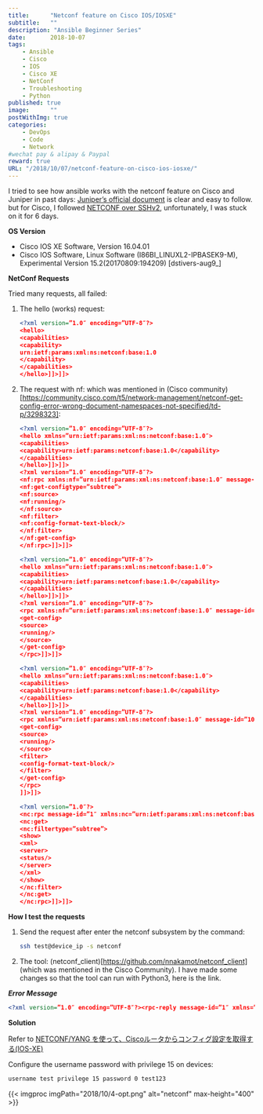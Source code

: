 ```yaml
---
title:      "Netconf feature on Cisco IOS/IOSXE"
subtitle:   ""
description: "Ansible Beginner Series"
date:       2018-10-07
tags:
    - Ansible
    - Cisco
    - IOS
    - Cisco XE
    - NetConf
    - Troubleshooting
    - Python
published: true
image:      ""
postWithImg: true
categories:
    - DevOps
    - Code
    - Network
#wechat pay & alipay & Paypal
reward: true
URL: "/2018/10/07/netconf-feature-on-cisco-ios-iosxe/"
---
```

I tried to see how ansible works with the netconf feature on Cisco and Juniper in past days: [Juniper’s official document](https://www.juniper.net/documentation/en_US/junos/topics/topic-map/netconf-ssh-connection.html) is clear and easy to follow. but for Cisco, I followed [NETCONF over SSHv2](https://www.cisco.com/c/en/us/td/docs/ios-xml/ios/cns/configuration/xe-3s/cns-xe-3s-book/netconf-sshv2.pdf), unfortunately, I was stuck on it for 6 days.

**OS Version**

- Cisco IOS XE Software, Version 16.04.01
- Cisco IOS Software, Linux Software (I86BI_LINUXL2-IPBASEK9-M), Experimental Version 15.2(20170809:194209) [dstivers-aug9_]

**NetConf Requests**

Tried many requests, all failed:

1. The hello (works) request:

    ~~~xml
    <?xml version=”1.0″ encoding=”UTF-8″?>
    <hello>
    <capabilities>
    <capability>
    urn:ietf:params:xml:ns:netconf:base:1.0
    </capability>
    </capabilities>
    </hello>]]>]]>
    ~~~

2. The request with nf: which was mentioned in (Cisco community)[https://community.cisco.com/t5/network-management/netconf-get-config-error-wrong-document-namespaces-not-specified/td-p/3298323]:

    ~~~xml
    <?xml version=”1.0″ encoding=”UTF-8″?>
    <hello xmlns=”urn:ietf:params:xml:ns:netconf:base:1.0″>
    <capabilities>
    <capability>urn:ietf:params:netconf:base:1.0</capability>
    </capabilities>
    </hello>]]>]]>
    <?xml version=”1.0″ encoding=”UTF-8″?>
    <nf:rpc xmlns:nf=”urn:ietf:params:xml:ns:netconf:base:1.0″ message-id=”1″>
    <nf:get-configtype=”subtree”>
    <nf:source>
    <nf:running/>
    </nf:source>
    <nf:filter>
    <nf:config-format-text-block/>
    </nf:filter>
    </nf:get-config>
    </nf:rpc>]]>]]>
    ~~~

    ~~~xml
    <?xml version=”1.0″ encoding=”UTF-8″?>
    <hello xmlns=”urn:ietf:params:xml:ns:netconf:base:1.0″>
    <capabilities>
    <capability>urn:ietf:params:netconf:base:1.0</capability>
    </capabilities>
    </hello>]]>]]>
    <?xml version=”1.0″ encoding=”UTF-8″?>
    <rpc xmlns:nf=”urn:ietf:params:xml:ns:netconf:base:1.0″ message-id=”101″>
    <get-config>
    <source>
    <running/>
    </source>
    </get-config>
    </rpc>]]>]]>
    ~~~

    ~~~xml
    <?xml version=”1.0″ encoding=”UTF-8″?>
    <hello xmlns=”urn:ietf:params:xml:ns:netconf:base:1.0″>
    <capabilities>
    <capability>urn:ietf:params:netconf:base:1.0</capability>
    </capabilities>
    </hello>]]>]]>
    <?xml version=”1.0″ encoding=”UTF-8″?>
    <rpc xmlns=”urn:ietf:params:xml:ns:netconf:base:1.0″ message-id=”101″>
    <get-config>
    <source>
    <running/>
    </source>
    <filter>
    <config-format-text-block/>
    </filter>
    </get-config>
    </rpc>
    ]]>]]>
    ~~~

    ~~~xml
    <?xml version=”1.0″?>
    <nc:rpc message-id=”1″ xmlns:nc=”urn:ietf:params:xml:ns:netconf:base:1.0″ xmlns=”http://www.cisco.com/nxos:1.0:nfcli”&gt;
    <nc:get>
    <nc:filtertype=”subtree”>
    <show>
    <xml>
    <server>
    <status/>
    </server>
    </xml>
    </show>
    </nc:filter>
    </nc:get>
    </nc:rpc>]]>]]>
    ~~~

**How I test the requests**

1. Send the request after enter the netconf subsystem by the command:

    ~~~bash
    ssh test@device_ip -s netconf
    ~~~

2. The tool: (netconf_client)[https://github.com/nnakamot/netconf_client] (which was mentioned in the Cisco Community).
    I have made some changes so that the tool can run with Python3, here is the link.

***Error Message***

~~~xml
<?xml version=”1.0″ encoding=”UTF-8″?><rpc-reply message-id=”1″ xmlns=”urn:ietf:params:xml:ns:netconf:base:1.0″><rpc-error><error-type>protocol</error-type><error-tag>operation-failed</error-tag><error-severity>error</error-severity></rpc-error></rpc-reply>]]>]]>
~~~

**Solution**

Refer to [NETCONF/YANG を使って、Ciscoルータからコンフィグ設定を取得する(IOS-XE)](https://qiita.com/eiuemura/items/55c5520dba35e7e31b47)

Configure the username password with privilege 15 on devices:

~~~bash
username test privilege 15 password 0 test123
~~~

{{< imgproc imgPath="2018/10/4-opt.png" alt="netconf" max-height="400" >}}
